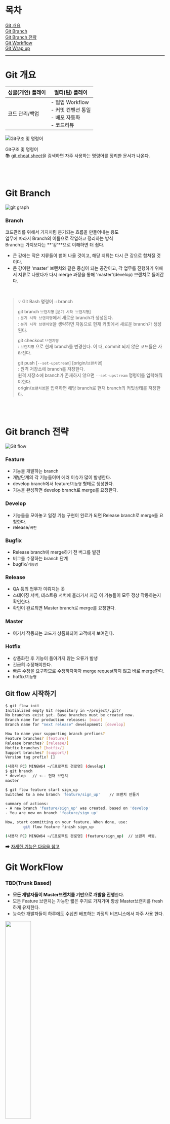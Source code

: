 # 목차

[Git 개요](#git-개요) <br/>
[Git Branch](#git-branch) <br/>
[Git Branch 전략](#git-branch-전략) <br/>
[Git Workflow](#git-workflow) <br/>
[Git Wrap up](#git-wrap-up) <br/>

---

# Git 개요

| 싱글(개인) 플레이 | 멀티(팀) 플레이 |
| --- | --- |
| 코드 관리/백업 | - 협업 Workflow<br/> - 커밋 컨벤션 통일<br/> - 배포 자동화<br/> - 코드리뷰 |

![Git구조 및 명령어](https://user-images.githubusercontent.com/45352173/150685635-b3589c31-8554-47e2-bccb-d61f062cc657.png)


Git구조 및 명령어 <br/>
📚 [git cheat sheet](https://training.github.com/downloads/ko/github-git-cheat-sheet/)을 검색하면 자주 사용하는 명령어를 정리한 문서가 나온다. 

<br/><br/>

# Git Branch
![git graph](https://user-images.githubusercontent.com/45352173/150685430-cd1974df-3679-47db-9ee7-21c7a1a31896.png)

### Branch
코드관리를 위해서 가지처럼 분기되는 흐름을 만들어내는 용도<br/>
업무에 따라서 Branch의 이름으로 작업하고 정리하는 방식<br/>
Branch는 가지보다는 **'강'**으로 이해하면 더 쉽다.<br/>

- 큰 강에는 작은 지류들이 뻗어 나올 것이고, 해당 지류는 다시 큰 강으로 합쳐질 것이다.
- 큰 강이란 'master' 브랜치와 같은 중심이 되는 공간이고, 각 업무를 진행하기 위해서 지류로 나왔다가 다시 merge 과정을 통해 'master'(develop) 브랜치로 들어간다.

<br/>

> 💡 Git Bash 명령어 :: branch <br/>
> 
> git branch `브랜치명` [`분기 시작 브랜치명`] <br/>
>  : `분기 시작 브랜치명`에서 새로운 branch가 생성된다. <br/>
>  : `분기 시작 브랜치명`을 생략하면 자동으로 현재 커밋에서 새로운 branch가 생성된다. <br/>
>
> git checkout `브랜치명` <br/>
>  : `브랜치명` 으로 현재 branch를 변경한다. 이 때, commit 되지 않은 코드들은 사라진다. <br/>
>
> git push [`--set-upstream`] [origin/`브랜치명`] <br/>
>  : 원격 저장소에 branch를 저장한다. <br/>
>  원격 저장소에 branch가 존재하지 않으면 `--set-upstream` 명령어를 입력해줘야한다. <br/>
>  origin/`브랜치명`을 입력하면 해당 branch로 현재 branch의 커밋상태를 저장한다. <br/>

<br/><br/>

# Git branch 전략
![Git flow](https://user-images.githubusercontent.com/45352173/150685814-4aa47816-aed8-4b8e-a18f-fbeecd20448a.png)

### Feature
- 기능을 개발하는 branch
- 개발단계의 각 기능들이며 에러 이슈가 많이 발생한다.
- develop branch에서 feature/`기능명` 형태로 생성한다.
- 기능을 완성하면 develop branch로 merge를 요청한다.

### Develop
- 기능들을 모아놓고 일정 기능 구현이 완료가 되면 Release branch로 merge를 요청한다.
- release/`버전`

### Bugfix
- Release branch에 merge하기 전 버그를 발견
- 버그를 수정하는 branch 단계
- bugfix/`기능명`

### Release
- QA 등의 업무가 이뤄지는 곳
- 스테이징 서버, 테스트용 서버에 올라가서 지금 이 기능들이 모두 정상 작동하는지 확인한다.
- 확인이 완료되면 Master branch로 merge를 요청한다.

### Master
- 여기서 작동되는 코드가 상품화되어 고객에게 보여진다.

### Hotfix
- 상품화한 후 기능이 돌아가지 않는 오류가 발생
- 긴급히 수정해야한다.
- 빠른 수정을 요구하므로 수정하자마자 merge request하지 않고 바로 merge한다.
- hotfix/`기능명`

## Git flow 시작하기
```bash
$ git flow init
Initialized empty Git repository in ~/project/.git/
No branches exist yet. Base branches must be created now.
Branch name for production releases: [main]
Branch name for "next release" development: [develop]

How to name your supporting branch prefixes?
Feature branches? [feature/]
Release branches? [release/]
Hotfix branches? [hotfix/]
Support branches? [support/]
Version tag prefix? []
```

```bash
(사용자 PC) MINGW64 ~/[프로젝트 경로명] (develop)
$ git branch
* develop   // <-- 현재 브랜치
master 

$ git flow feature start sign_up
Switched to a new branch 'feature/sign_up'    // 브랜치 만들기

summary of actions:
- A new branch 'feature/sign_up' was created, based on 'develop'
- You are now on branch 'feature/sign_up'

Now, start committing on your feature. When done, use:
		git flow feature finish sign_up

(사용자 PC) MINGW64 ~/[프로젝트 경로명] (feature/sign_up)  // 브랜치 바뀜.
```

➡ [자세한 기능은 다음을 참고](https://www.atlassian.com/git/tutorials/comparing-workflows/gitflow-workflow)

# Git WorkFlow

### TBD(Trunk Based)
- **모든 개발자들이 Master브랜치를 기반으로 개발을 진행**한다.
- 모든 Feature 브랜치는 가능한 짧은 주기로 가져가며 항상 Master브랜치를 fresh하게 유지한다.
- 능숙한 개발자들이 하루에도 수십번 배포하는 과정의 비즈니스에서 자주 사용 한다.

<image width="40%" src="https://user-images.githubusercontent.com/45352173/150685955-99b5cb3e-3ea3-4b90-86c6-a9183ac75c7d.png"/>

### 권장되는 Git Flow 모델
- feature → develop → master 단계만 거치는 모델
- hotfix branch로 긴급 오류 수정

<image width="40%" src="https://user-images.githubusercontent.com/45352173/150686096-7e51d7d6-330e-4dfa-900b-c09befdca21a.png"/>


> **학습자료**
>
> 📕 [pro git](https://git-scm.com/book/ko/v2)<br/>
> 🌐 [git with D3](https://onlywei.github.io/explain-git-with-d3/)<br/>
> ⌨ [git 명령어 연습](https://learngitbranching.js.org/?locale=ko)<br/>
> 

# Git Wrap up
✅ 개발에 방해되지 않을 정도까지는 Git 기본 개념/명령어 숙지<br/>
✅ Git Branch를 사용한 코드관리의 흐름(flow) 이해<br/>
✅ 회사/팀별 상황에 맞는 Git Branch 전략 선택<br/>
✅ 팀 별 합의된 정책에 맞춰 일관된 Git 사용 노력 필요<br/>
✅ 궁금하거나 자주 마주하는 케이스에 대한 Git 사용법은 꼭 연습<br/>

<br/>

## 스크럼 개발 프로세스
**다기능 팀**이 제품이나 프로젝트를 **반복적이고 점진적**으로 개발하는 방식

![https://dbscthumb-phinf.pstatic.net/4666_000_1/20161005133248144_GPEOCX8WT.jpg/ka37_53_i2.jpg?type=w690_fst_n&wm=Y](https://dbscthumb-phinf.pstatic.net/4666_000_1/20161005133248144_GPEOCX8WT.jpg/ka37_53_i2.jpg?type=w690_fst_n&wm=Y)

### 스크럼 스탠드업 미팅(stand-up-meeting)
참석자들이 신체가 서있는 채로 참여하는 미팅<br/>
미팅을 짧은 시간으로 유지하기 위해 장시간 서있는 것으로 인한 인한 불편함을 초래시킨다.

<br/>

**미팅 취지**<br/>
프로젝트를 진행한다는 것은 많은 **불확실성**을 내포하고 있다는 것<br/>
이 불확실성을 줄이기 위해서 데일리 스크럼을 진행

<br/>

**미팅 필요성**<br/>

<image width="30%" src="https://user-images.githubusercontent.com/45352173/150686149-628e819c-ab77-4b9e-8902-1ca7c8c47be6.png"/>

- 프로젝트 초반부에는 프로젝트에 대한 정보가 한정적이기 때문에 일의 분배가 효율적이지 못하다.
- 프로젝트 정보가 많은 후반부에는 업무를 효율적으로 분배할 수 없다.
- 따라서, 지속적으로 팀원 들간 정보를 공유하여 계속적인 조율을 통해 효율적인 업무 분배를 진행할 수 있다.

<br/><br/>

> 💡 **프로젝트가 진행됨에 따라 높아져야 할 것과 낮아져야 할 것은?**
> 
> ![image](https://user-images.githubusercontent.com/45352173/150686320-0cc788cd-01cb-448d-9fae-e5659039d5b6.png)
> 
> ➕ 높아져야 할 것
> 
> - 프로젝트 해상도(가시성)
> - 프로젝트 이해도
> - 팀원과 친밀도, 신뢰도
> - 커뮤니케이션 능력
> - 문제해결 능력
> - 개발자 역량, 성장
> - 개발생산성
> - 배포 속도
> - 프로젝트 결과물
> - ...


